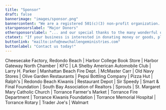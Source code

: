 ```yaml
---
title: "Sponsor"
draft: false
bannerimage: "images/sponsor.png"
bannercontent: "We are a registered 501(c)(3) non-profit organization. Donations from businesses small and large help us serve our community!"
starsponsorslabel: "Major Donors"
othersponsorslabel: "... and our special thanks to the many wonderful organizations that keep us running"
ctatext: "If your business is interested in donating money or goods, please reach out to us."
buttonlink: "mailto:info@newchallengeministries.com"
buttonlabel: "Contact us today!"
---
```

Cheesecake Factory, Redondo Beach |
Harbor College Book Store |
Harbor Gateway North Chamber |
KFC |
LA Shelby American Automobile Club |
Larry H. Parker |
Manhattan Beach Fire Dept. |
McMaster Carr |
Old Navy Stores |
Olive Garden Restaurants |
Pepsi Bottling Company |
Pizza Hut |
Ralph's |
Redondo Beach Kiwanis |
Restaurant Depot |
Sir Speedy |
Smart & Final Foundation |
South Bay Association of Realtors |
Sprouts |
St. Margaret Mary Catholic Church |
Torrance Farmer's Market |
Torrance Fire Department |
Torrance Kiwanis Foundation |
Torrance Memorial Hospital |
Torrance Rotary |
Trader Joe's |
Walmart
